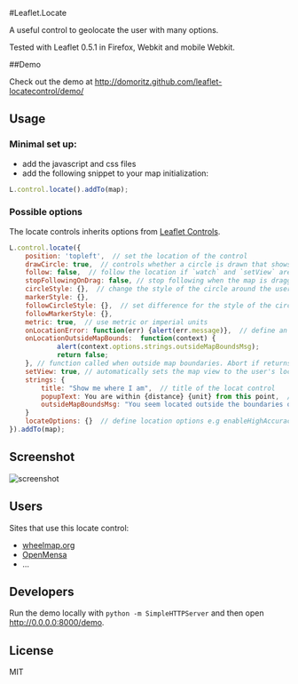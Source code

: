 #Leaflet.Locate

A useful control to geolocate the user with many options.

Tested with Leaflet 0.5.1 in Firefox, Webkit and mobile Webkit.


##Demo

Check out the demo at http://domoritz.github.com/leaflet-locatecontrol/demo/


## Usage


### Minimal set up:

* add the javascript and css files
* add the following snippet to your map initialization:

```javascript
L.control.locate().addTo(map);
```


### Possible options

The locate controls inherits options from [Leaflet Controls](http://leafletjs.com/reference.html#control-options).

```javascript
L.control.locate({
	position: 'topleft',  // set the location of the control
    drawCircle: true,  // controls whether a circle is drawn that shows the uncertainty about the location
    follow: false,  // follow the location if `watch` and `setView` are set to true in locateOptions
    stopFollowingOnDrag: false, // stop following when the map is dragged if `follow` is set to true
    circleStyle: {},  // change the style of the circle around the user's location
    markerStyle: {},
    followCircleStyle: {},  // set difference for the style of the circle around the user's location while following
    followMarkerStyle: {},
    metric: true,  // use metric or imperial units
    onLocationError: function(err) {alert(err.message)},  // define an error callback function
    onLocationOutsideMapBounds:  function(context) {
            alert(context.options.strings.outsideMapBoundsMsg);
            return false;
    }, // function called when outside map boundaries. Abort if returns False (default)
    setView: true, // automatically sets the map view to the user's location
    strings: {
        title: "Show me where I am",  // title of the locat control
        popupText: You are within {distance} {unit} from this point,  // text to appear if user clicks on circle
        outsideMapBoundsMsg: "You seem located outside the boundaries of the map" // default message for onLocationOutsideMapBounds
    }
    locateOptions: {}  // define location options e.g enableHighAccuracy: true
}).addTo(map);
```


## Screenshot

![screenshot](https://raw.github.com/domoritz/leaflet-locatecontrol/gh-pages/screenshot.png "Screenshot showing the locate control")


## Users

Sites that use this locate control:

* [wheelmap.org](http://wheelmap.org/map)
* [OpenMensa](http://openmensa.org/)
* ...


## Developers

Run the demo locally with `python -m SimpleHTTPServer` and then open http://0.0.0.0:8000/demo.


## License

MIT

